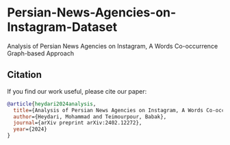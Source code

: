 # Persian-News-Agencies-on-Instagram-Dataset
Analysis of Persian News Agencies on Instagram, A Words Co-occurrence Graph-based Approach

## Citation

If you find our work useful, please cite our paper:

```bibtex
@article{heydari2024analysis,
  title={Analysis of Persian News Agencies on Instagram, A Words Co-occurrence Graph-based Approach},
  author={Heydari, Mohammad and Teimourpour, Babak},
  journal={arXiv preprint arXiv:2402.12272},
  year={2024}
}


